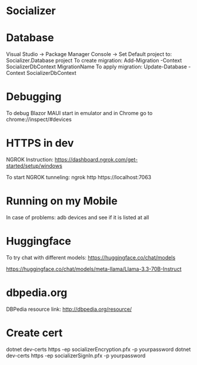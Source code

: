 # Socializer

# Database
Visual Studio -> Package Manager Console -> Set Default project to: Socializer.Database project
To create migration: Add-Migration -Context SocializerDbContext MigrationName
To apply migration: Update-Database -Context SocializerDbContext

# Debugging
To debug Blazor MAUI start in emulator and in Chrome go to 
	chrome://inspect/#devices

# HTTPS in dev
NGROK Instruction:
	https://dashboard.ngrok.com/get-started/setup/windows
	
To start NGROK tunneling:
	ngrok http https://localhost:7063
	
# Running on my Mobile
In case of problems: adb devices
and see if it is listed at all

# Huggingface
To try chat with different models: https://huggingface.co/chat/models

https://huggingface.co/chat/models/meta-llama/Llama-3.3-70B-Instruct

# dbpedia.org
DBPedia resource link:
http://dbpedia.org/resource/<resource>

# Create cert
dotnet dev-certs https -ep socializerEncryption.pfx -p yourpassword
dotnet dev-certs https -ep socializerSignIn.pfx -p yourpassword
